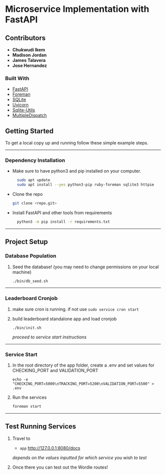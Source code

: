 # Microservice Implementation with FastAPI

<!-- ABOUT THE PROJECT -->

## Contributors

- **Chukwudi Ikem**
- **Madison Jordan**
- **James Talavera**
- **Jose Hernandez**

### Built With

- [FastAPI](https://fastapi.tiangolo.com/)
- [Foreman](https://pypi.org/project/foreman/)
- [SQLite](https://www.sqlite.org/index.html)
- [Uvicorn](https://www.uvicorn.org/)
- [Sqlite-Utils](https://pypi.org/project/sqlite-utils/)
- [MultipleDispatch](https://pypi.org/project/multipledispatch/)

<!-- GETTING STARTED -->

## Getting Started

To get a local copy up and running follow these simple example steps.

---

### Dependency Installation

- Make sure to have python3 and pip installed on your computer.

  ```sh
    sudo apt update
    sudo apt install --yes python3-pip ruby-foreman sqlite3 httpie
  ```

- Clone the repo

  ```sh
  git clone <repo.git>
  ```

- Install FastAPI and other tools from requirements
  ```sh
    python3 -m pip install -r requirements.txt
  ```

---

## Project Setup

### Database Population

1. Seed the database! (you may need to change permissions on your local machine)
   ```sh
   ./bin/db_seed.sh
   ```

---

### Leaderboard Cronjob

1. make sure cron is running. if not use `sudo service cron start`

2. build leaderboard standalone app and load cronjob

   ```
   ./bin/init.sh
   ```

   _proceed to service start instructions_

---

### Service Start

1. In the root directory of the app folder, create a .env and set values for CHECKING_PORT and VALIDATION_PORT

   ```
   echo -e "CHECKING_PORT=5000\nTRACKING_PORT=5200\nVALIDATION_PORT=5500" > .env
   ```

2. Run the services
   ```sh
   foreman start
   ```

---

## Test Running Services

1. Travel to

   - `app` http://127.0.0.1:8080/docs

   _depends on the values inputted for which service you wish to test_

2. Once there you can test out the Wordle routes!
